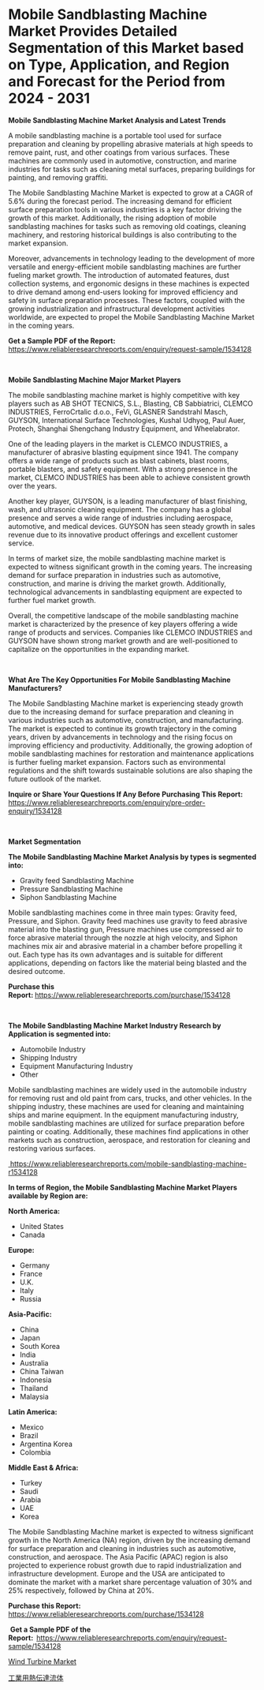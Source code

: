 <p><h1>Mobile Sandblasting Machine Market Provides Detailed Segmentation of this Market based on Type, Application, and Region and Forecast for the Period from 2024 - 2031</h1></p><p><strong>Mobile Sandblasting Machine Market Analysis and Latest Trends</strong></p>
<p><p>A mobile sandblasting machine is a portable tool used for surface preparation and cleaning by propelling abrasive materials at high speeds to remove paint, rust, and other coatings from various surfaces. These machines are commonly used in automotive, construction, and marine industries for tasks such as cleaning metal surfaces, preparing buildings for painting, and removing graffiti.</p><p>The Mobile Sandblasting Machine Market is expected to grow at a CAGR of 5.6% during the forecast period. The increasing demand for efficient surface preparation tools in various industries is a key factor driving the growth of this market. Additionally, the rising adoption of mobile sandblasting machines for tasks such as removing old coatings, cleaning machinery, and restoring historical buildings is also contributing to the market expansion.</p><p>Moreover, advancements in technology leading to the development of more versatile and energy-efficient mobile sandblasting machines are further fueling market growth. The introduction of automated features, dust collection systems, and ergonomic designs in these machines is expected to drive demand among end-users looking for improved efficiency and safety in surface preparation processes. These factors, coupled with the growing industrialization and infrastructural development activities worldwide, are expected to propel the Mobile Sandblasting Machine Market in the coming years.</p></p>
<p><strong>Get a Sample PDF of the Report:&nbsp;</strong> <a href="https://www.reliableresearchreports.com/enquiry/request-sample/1534128">https://www.reliableresearchreports.com/enquiry/request-sample/1534128</a></p>
<p>&nbsp;</p>
<p><strong>Mobile Sandblasting Machine Major Market Players</strong></p>
<p><p>The mobile sandblasting machine market is highly competitive with key players such as AB SHOT TECNICS, S.L., Blasting, CB Sabbiatrici, CLEMCO INDUSTRIES, FerroCrtalic d.o.o., FeVi, GLASNER Sandstrahl Masch, GUYSON, International Surface Technologies, Kushal Udhyog, Paul Auer, Protech, Shanghai Shengchang Industry Equipment, and Wheelabrator. </p><p>One of the leading players in the market is CLEMCO INDUSTRIES, a manufacturer of abrasive blasting equipment since 1941. The company offers a wide range of products such as blast cabinets, blast rooms, portable blasters, and safety equipment. With a strong presence in the market, CLEMCO INDUSTRIES has been able to achieve consistent growth over the years.</p><p>Another key player, GUYSON, is a leading manufacturer of blast finishing, wash, and ultrasonic cleaning equipment. The company has a global presence and serves a wide range of industries including aerospace, automotive, and medical devices. GUYSON has seen steady growth in sales revenue due to its innovative product offerings and excellent customer service.</p><p>In terms of market size, the mobile sandblasting machine market is expected to witness significant growth in the coming years. The increasing demand for surface preparation in industries such as automotive, construction, and marine is driving the market growth. Additionally, technological advancements in sandblasting equipment are expected to further fuel market growth.</p><p>Overall, the competitive landscape of the mobile sandblasting machine market is characterized by the presence of key players offering a wide range of products and services. Companies like CLEMCO INDUSTRIES and GUYSON have shown strong market growth and are well-positioned to capitalize on the opportunities in the expanding market.</p></p>
<p>&nbsp;</p>
<p><strong>What Are The Key Opportunities For Mobile Sandblasting Machine Manufacturers?</strong></p>
<p><p>The Mobile Sandblasting Machine market is experiencing steady growth due to the increasing demand for surface preparation and cleaning in various industries such as automotive, construction, and manufacturing. The market is expected to continue its growth trajectory in the coming years, driven by advancements in technology and the rising focus on improving efficiency and productivity. Additionally, the growing adoption of mobile sandblasting machines for restoration and maintenance applications is further fueling market expansion. Factors such as environmental regulations and the shift towards sustainable solutions are also shaping the future outlook of the market.</p></p>
<p><strong>Inquire or Share Your Questions If Any Before Purchasing This Report:</strong> <a href="https://www.reliableresearchreports.com/enquiry/pre-order-enquiry/1534128">https://www.reliableresearchreports.com/enquiry/pre-order-enquiry/1534128</a></p>
<p>&nbsp;</p>
<p><strong>Market Segmentation</strong></p>
<p><strong>The Mobile Sandblasting Machine Market Analysis by types is segmented into:</strong></p>
<p><ul><li>Gravity feed Sandblasting Machine</li><li>Pressure Sandblasting Machine</li><li>Siphon Sandblasting Machine</li></ul></p>
<p><p>Mobile sandblasting machines come in three main types: Gravity feed, Pressure, and Siphon. Gravity feed machines use gravity to feed abrasive material into the blasting gun, Pressure machines use compressed air to force abrasive material through the nozzle at high velocity, and Siphon machines mix air and abrasive material in a chamber before propelling it out. Each type has its own advantages and is suitable for different applications, depending on factors like the material being blasted and the desired outcome.</p></p>
<p><strong>Purchase this Report:&nbsp;</strong><a href="https://www.reliableresearchreports.com/purchase/1534128">https://www.reliableresearchreports.com/purchase/1534128</a></p>
<p>&nbsp;</p>
<p><strong>The Mobile Sandblasting Machine Market Industry Research by Application is segmented into:</strong></p>
<p><ul><li>Automobile Industry</li><li>Shipping Industry</li><li>Equipment Manufacturing Industry</li><li>Other</li></ul></p>
<p><p>Mobile sandblasting machines are widely used in the automobile industry for removing rust and old paint from cars, trucks, and other vehicles. In the shipping industry, these machines are used for cleaning and maintaining ships and marine equipment. In the equipment manufacturing industry, mobile sandblasting machines are utilized for surface preparation before painting or coating. Additionally, these machines find applications in other markets such as construction, aerospace, and restoration for cleaning and restoring various surfaces.</p></p>
<p><a href="https://www.reliableresearchreports.com/mobile-sandblasting-machine-r1534128">&nbsp;https://www.reliableresearchreports.com/mobile-sandblasting-machine-r1534128</a></p>
<p><strong>In terms of Region, the Mobile Sandblasting Machine Market Players available by Region are:</strong></p>
<p>
    <p> <strong> North America: </strong>
        <ul>
            <li>United States</li>
            <li>Canada</li>
        </ul>
        </p> 
    <p> <strong> Europe: </strong>
        <ul>
            <li>Germany</li>
            <li>France</li>
            <li>U.K.</li>
            <li>Italy</li>
            <li>Russia</li>
        </ul>
        </p> 
    <p> <strong> Asia-Pacific: </strong>
        <ul>
            <li>China</li>
            <li>Japan</li>
            <li>South Korea</li>
            <li>India</li>
            <li>Australia</li>
            <li>China Taiwan</li>
            <li>Indonesia</li>
            <li>Thailand</li>
            <li>Malaysia</li>
        </ul>
        </p> 
    <p> <strong> Latin America: </strong>
        <ul>
            <li>Mexico</li>
            <li>Brazil</li>
            <li>Argentina Korea</li>
            <li>Colombia</li>
        </ul>
        </p> 
    <p> <strong> Middle East & Africa: </strong>
        <ul>
            <li>Turkey</li>
            <li>Saudi</li>
            <li>Arabia</li>
            <li>UAE</li>
            <li>Korea</li>
        </ul>
    </p>
    </p>
<p><p>The Mobile Sandblasting Machine market is expected to witness significant growth in the North America (NA) region, driven by the increasing demand for surface preparation and cleaning in industries such as automotive, construction, and aerospace. The Asia Pacific (APAC) region is also projected to experience robust growth due to rapid industrialization and infrastructure development. Europe and the USA are anticipated to dominate the market with a market share percentage valuation of 30% and 25% respectively, followed by China at 20%.</p></p>
<p><strong>Purchase this Report: </strong><a href="https://www.reliableresearchreports.com/purchase/1534128">https://www.reliableresearchreports.com/purchase/1534128</a></p>
<p>&nbsp;<strong>Get a Sample PDF of the Report:&nbsp;&nbsp;</strong><a href="https://www.reliableresearchreports.com/enquiry/request-sample/1534128">https://www.reliableresearchreports.com/enquiry/request-sample/1534128</a></p>
<p><strong></strong></p>
<p><p><a href="https://github.com/CliffMedina6/Market-Research-Report-List-4/blob/main/wind-turbine-market.md">Wind Turbine Market</a></p><p><a href="https://github.com/mreklxf44233/Market-Research-Report-List-1/blob/main/561829628704.md">工業用熱伝達流体</a></p></p>